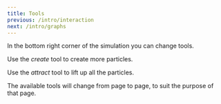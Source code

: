 ```yaml
---
title: Tools
previous: /intro/interaction
next: /intro/graphs
---
```


<div id="chapter">
<div class="page flex">

<script>
    var introSim = createSimulation({
        initialize: function(simulation) {
			var p = simulation.parameters;
			p.friction = 0.1;
			p.gravityAcceleration = 1;
			p.dragStrength = 2;
            //p.isOnlyHardSpheres = true;
            //p.coefficientOfRestitution = 0.95;

			var particle = new Particle();
			v2.set(particle.position, 0, particle.radius - simulation.boxBounds.height / 2);
			addParticle(simulation, particle);

			setToolbarAvailableTools(simulation.toolbar, ["move", "create", "attract"]);
        },
    });
</script>

<div class="stepLog twoColumn">
In the bottom right corner of the simulation you can change tools.

Use the _create_ tool to create more particles.

<script>
	cue(function()
	{
		return (introSim.particles.length > 10);
	});
</script>

Use the _attract_ tool to lift up all the particles.

<script>
	cue(function()
	{
		var sim = introSim;
		var isAttractTool = (sim.mouse.mode == MouseMode.attract);
		var minHeight = arrayMin(sim.particles, function(particle)
		{ 
			return particle.position[1];
		});
		var isHighEnough = (minHeight > (-sim.parameters.boxHeight/4));
		return (isAttractTool && isHighEnough);
	});
	endStep();
</script>

The available tools will change from page to page, to suit the purpose of that page.
</div>

<div class="twoColumn">
<script>
	insertHere(introSim.div);
</script>
</div>
</div>
</div>